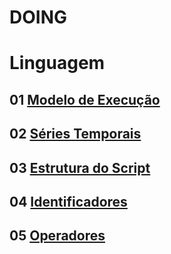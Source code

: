 
# DOING

# Linguagem

## 01 [Modelo de Execução](./04_01_modelo_de_execucao.md)

## 02 [Séries Temporais](./04_02_series_temporais.md)

## 03 [Estrutura do Script](./04_03_estrutura_do_script.md)

## 04 [Identificadores](./04_04_identificadores.md)

## 05 [Operadores](./04_05_operadores.md)
